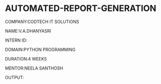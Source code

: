 # AUTOMATED-REPORT-GENERATION

COMPANY:CODTECH IT SOLUTIONS

NAME:V.A.DHANYASRI

INTERN ID:

DOMAIN:PYTHON PROGRAMMING

DURATION:4 WEEKS

MENTOR:NEELA SANTHOSH

OUTPUT:

